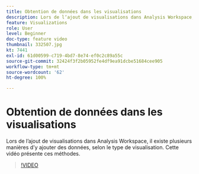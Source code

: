 ```yaml
---
title: Obtention de données dans les visualisations
description: Lors de lʼajout de visualisations dans Analysis Workspace, il existe plusieurs manières dʼy ajouter des données, selon le type de visualisation. Cette vidéo présente ces méthodes.
feature: Visualizations
role: User
level: Beginner
doc-type: feature video
thumbnail: 332507.jpg
kt: 7441
exl-id: 61d00599-c719-4bd7-8e74-ef0c2c89a55c
source-git-commit: 32424f3f2b05952fe4df9ea91dcbe51684cee905
workflow-type: tm+mt
source-wordcount: '62'
ht-degree: 100%

---
```


# Obtention de données dans les visualisations

Lors de lʼajout de visualisations dans Analysis Workspace, il existe plusieurs manières dʼy ajouter des données, selon le type de visualisation. Cette vidéo présente ces méthodes.

>[!VIDEO](https://video.tv.adobe.com/v/332507/?quality=12&learn=on)

